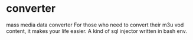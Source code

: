 # converter
mass media data converter
For those who need to convert their m3u vod content, it makes your life easier.
A kind of sql injector written in bash env.
